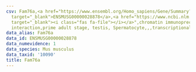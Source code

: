 ```yaml
---
csv: Fam76a,<a href="https://www.ensembl.org/Homo_sapiens/Gene/Summary?db=core;g=ENSMUSG00000028878"
  target="_blank">ENSMUSG00000028878</a>,<a href="https://www.ncbi.nlm.nih.gov/pubmed/25450459"
  target="_blank"><i class="fas fa-file"></i></a>",chromatin immunoprecipitation assay,direct
  interaction,prime adult stage, testis, Spermatocyte,,,transcriptional regulation,
data_alias: Fam76a
data_id: ENSMUSG00000028878
data_numevidence: 1
data_species: Mus musculus
data_taxid: '10090'
title: Fam76a
---
```

